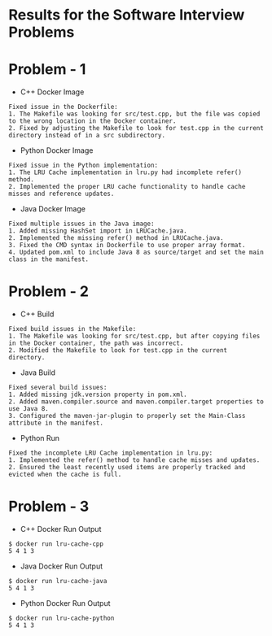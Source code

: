 Results for the Software Interview Problems
===

# Problem - 1

- C++ Docker Image

```
Fixed issue in the Dockerfile:
1. The Makefile was looking for src/test.cpp, but the file was copied to the wrong location in the Docker container.
2. Fixed by adjusting the Makefile to look for test.cpp in the current directory instead of in a src subdirectory.
```

-  Python Docker Image

```
Fixed issue in the Python implementation:
1. The LRU Cache implementation in lru.py had incomplete refer() method.
2. Implemented the proper LRU cache functionality to handle cache misses and reference updates.
```

- Java Docker Image

```
Fixed multiple issues in the Java image:
1. Added missing HashSet import in LRUCache.java.
2. Implemented the missing refer() method in LRUCache.java.
3. Fixed the CMD syntax in Dockerfile to use proper array format.
4. Updated pom.xml to include Java 8 as source/target and set the main class in the manifest.
```

# Problem - 2

- C++ Build

```
Fixed build issues in the Makefile:
1. The Makefile was looking for src/test.cpp, but after copying files in the Docker container, the path was incorrect.
2. Modified the Makefile to look for test.cpp in the current directory.
```

- Java Build

```
Fixed several build issues:
1. Added missing jdk.version property in pom.xml.
2. Added maven.compiler.source and maven.compiler.target properties to use Java 8.
3. Configured the maven-jar-plugin to properly set the Main-Class attribute in the manifest.
```

- Python Run

```
Fixed the incomplete LRU Cache implementation in lru.py:
1. Implemented the refer() method to handle cache misses and updates.
2. Ensured the least recently used items are properly tracked and evicted when the cache is full.
```

# Problem - 3

- C++ Docker Run Output

```
$ docker run lru-cache-cpp
5 4 1 3
```

- Java Docker Run Output

```
$ docker run lru-cache-java
5 4 1 3
```

- Python Docker Run Output

```
$ docker run lru-cache-python
5 4 1 3
```